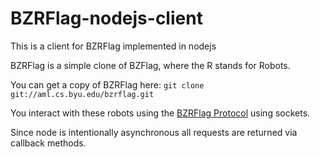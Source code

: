 BZRFlag-nodejs-client
=====================

This is a client for BZRFlag implemented in nodejs

BZRFlag is a simple clone of BZFlag, where the R stands for Robots.

You can get a copy of BZRFlag here: `git clone git://aml.cs.byu.edu/bzrflag.git`

You interact with these robots using the [BZRFlag Protocol](https://facwiki.cs.byu.edu/cs470sp11/index.php/BZRC_Protocol) using sockets.

Since node is intentionally asynchronous all requests are returned via callback methods.